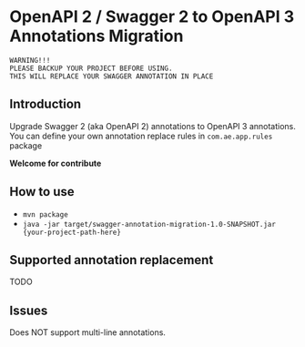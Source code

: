 # OpenAPI 2 / Swagger 2 to OpenAPI 3 Annotations Migration

```
WARNING!!!
PLEASE BACKUP YOUR PROJECT BEFORE USING.
THIS WILL REPLACE YOUR SWAGGER ANNOTATION IN PLACE
```

## Introduction
Upgrade Swagger 2 (aka OpenAPI 2) annotations to OpenAPI 3 annotations.  
You can define your own annotation replace rules in `com.ae.app.rules` package

**Welcome for contribute**

## How to use
- `mvn package`
- `java -jar target/swagger-annotation-migration-1.0-SNAPSHOT.jar {your-project-path-here}`

## Supported annotation replacement
TODO

## Issues
Does NOT support multi-line annotations.
